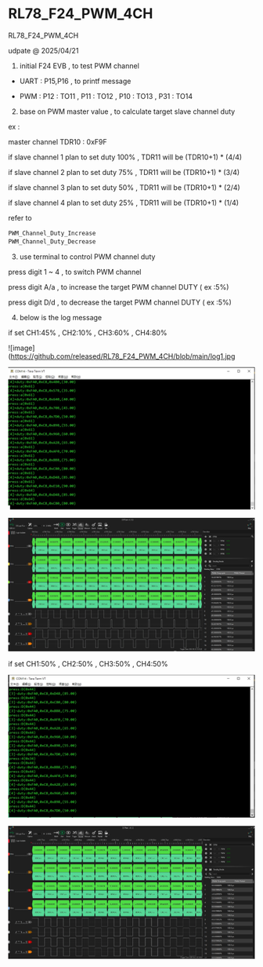 # RL78_F24_PWM_4CH
 RL78_F24_PWM_4CH

udpate @ 2025/04/21

1. initial F24 EVB , to test PWM channel 

- UART : P15,P16 , to printf message

- PWM : P12 : TO11 , P11 : TO12 , P10 : TO13 , P31 : TO14

2. base on PWM master value , to calculate target slave channel duty 

ex : 

master channel TDR10 : 0xF9F

if slave channel 1 plan to set duty 100% , TDR11 will be (TDR10+1) * (4/4)

if slave channel 2 plan to set duty 75% , TDR11 will be (TDR10+1) * (3/4)

if slave channel 3 plan to set duty 50% , TDR11 will be (TDR10+1) * (2/4)

if slave channel 4 plan to set duty 25% , TDR11 will be (TDR10+1) * (1/4)

refer to 

```c
PWM_Channel_Duty_Increase
PWM_Channel_Duty_Decrease
```

3. use terminal to control PWM channel duty

press digit 1 ~ 4 , to switch PWM channel

press digit A/a , to increase the target PWM channel DUTY ( ex :5%)

press digit D/d , to decrease the target PWM channel DUTY ( ex :5%)

4. below is the log message

if set CH1:45% , CH2:10% , CH3:60% , CH4:80%

![image](https://github.com/released/RL78_F24_PWM_4CH/blob/main/log1.jpg

![image](https://github.com/released/RL78_F24_PWM_4CH/blob/main/log2.jpg)

![image](https://github.com/released/RL78_F24_PWM_4CH/blob/main/LA1.jpg)


if set CH1:50% , CH2:50% , CH3:50% , CH4:50%

![image](https://github.com/released/RL78_F24_PWM_4CH/blob/main/log3.jpg)

![image](https://github.com/released/RL78_F24_PWM_4CH/blob/main/LA2.jpg)

